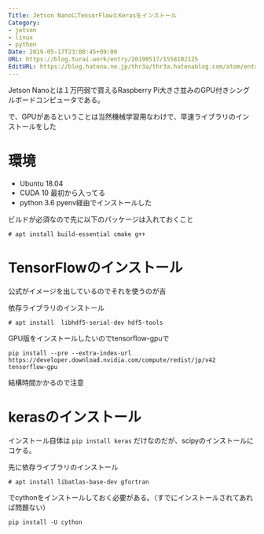 ```yaml
---
Title: Jetson NanoにTensorFlowとKerasをインストール
Category:
- jetson
- linux
- python
Date: 2019-05-17T23:08:45+09:00
URL: https://blog.turai.work/entry/20190517/1558102125
EditURL: https://blog.hatena.ne.jp/thr3a/thr3a.hatenablog.com/atom/entry/17680117127139192276
---
```


Jetson Nanoとは１万円弱で買えるRaspberry Pi大きさ並みのGPU付きシングルボードコンピュータである。

で、GPUがあるということは当然機械学習用なわけで、早速ライブラリのインストールをした

# 環境

- Ubuntu 18.04
- CUDA 10 最初から入ってる
- python 3.6 pyenv経由でインストールした

ビルドが必須なので先に以下のパッケージは入れておくこと

```
# apt install build-essential cmake g++
```

# TensorFlowのインストール

公式がイメージを出しているのでそれを使うのが吉

依存ライブラリのインストール

```
# apt install  libhdf5-serial-dev hdf5-tools
```

GPU版をインストールしたいのでtensorflow-gpuで

```
pip install --pre --extra-index-url https://developer.download.nvidia.com/compute/redist/jp/v42 tensorflow-gpu
```

結構時間かかるので注意

# kerasのインストール

インストール自体は `pip install keras` だけなのだが、scipyのインストールにコケる。

先に依存ライブラリのインストール

```
# apt install libatlas-base-dev gfortran
```

でcythonをインストールしておく必要がある。（すでにインストールされてあれば問題ない）

```
pip install -U cython
```
